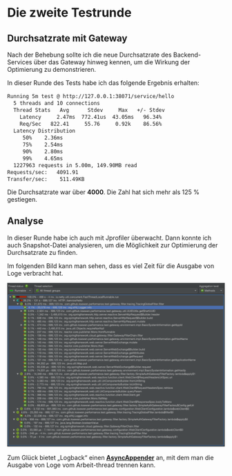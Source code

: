 # Die zweite Testrunde

## Durchsatzrate mit Gateway

Nach der Behebung sollte ich die neue Durchsatzrate des Backend-Services über das Gateway hinweg kennen, um die Wirkung
der Optimierung zu demonstrieren.

In dieser Runde des Tests habe ich das folgende Ergebnis erhalten:

```shell
Running 5m test @ http://127.0.0.1:38071/service/hello
  5 threads and 10 connections
  Thread Stats   Avg      Stdev     Max   +/- Stdev
    Latency     2.47ms  772.41us  43.05ms   96.34%
    Req/Sec   822.41     55.76     0.92k    86.56%
  Latency Distribution
     50%    2.36ms
     75%    2.54ms
     90%    2.80ms
     99%    4.65ms
  1227963 requests in 5.00m, 149.90MB read
Requests/sec:   4091.91
Transfer/sec:    511.49KB
```

Die Durchsatzrate war über **4000**. Die Zahl hat sich mehr als 125 % gestiegen.

## Analyse

In dieser Runde habe ich auch mit Jprofiler überwacht. Dann konnte ich auch Snapshot-Datei analysieren, um die
Möglichkeit zur Optimierung der Durchsatzrate zu finden.

Im folgenden Bild kann man sehen, dass es viel Zeit für die Ausgabe von Loge verbracht hat.

![cpu-views-call-tree](https://raw.githubusercontent.com/ksewen/Bilder/main/202308161502704.png "CPU Views - Call Tree")

Zum Glück bietet „Logback“ einen [**AsyncAppender**](https://logback.qos.ch/manual/appenders.html#AsyncAppender) an, mit
dem man die Ausgabe von Loge vom Arbeit-thread trennen kann.